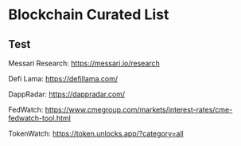 # Blockchain Curated List

## Test

Messari Research: https://messari.io/research

Defi Lama: https://defillama.com/

DappRadar: https://dappradar.com/

FedWatch: https://www.cmegroup.com/markets/interest-rates/cme-fedwatch-tool.html

TokenWatch: https://token.unlocks.app/?category=all
